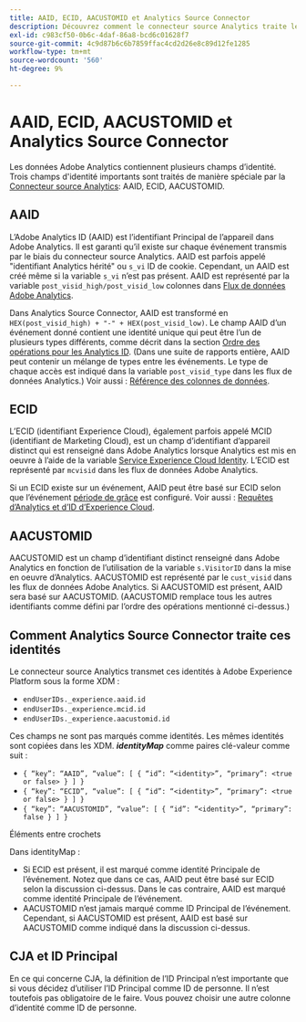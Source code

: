 ```yaml
---
title: AAID, ECID, AACUSTOMID et Analytics Source Connector
description: Découvrez comment le connecteur source Analytics traite les champs d’identité Adobe Analytics.
exl-id: c983cf50-0b6c-4daf-86a8-bcd6c01628f7
source-git-commit: 4c9d87b6c6b7859ffac4cd2d26e8c89d12fe1285
workflow-type: tm+mt
source-wordcount: '560'
ht-degree: 9%

---
```


# AAID, ECID, AACUSTOMID et Analytics Source Connector

Les données Adobe Analytics contiennent plusieurs champs d’identité. Trois champs d&#39;identité importants sont traités de manière spéciale par la [Connecteur source Analytics](https://experienceleague.adobe.com/docs/experience-platform/sources/ui-tutorials/create/adobe-applications/analytics.html?lang=fr): AAID, ECID, AACUSTOMID.

## AAID

L’Adobe Analytics ID (AAID) est l’identifiant Principal de l’appareil dans Adobe Analytics. Il est garanti qu’il existe sur chaque événement transmis par le biais du connecteur source Analytics. AAID est parfois appelé &quot;identifiant Analytics hérité&quot; ou `s_vi` ID de cookie. Cependant, un AAID est créé même si la variable `s_vi` n’est pas présent. AAID est représenté par la variable `post_visid_high/post_visid_low` colonnes dans [Flux de données Adobe Analytics](https://experienceleague.adobe.com/docs/analytics/export/analytics-data-feed/data-feed-contents/datafeeds-reference.html?lang=fr#columns%2C-descriptions%2C-and-data-types).

Dans Analytics Source Connector, AAID est transformé en `HEX(post_visid_high) + "-" + HEX(post_visid_low)`. Le champ AAID d’un événement donné contient une identité unique qui peut être l’un de plusieurs types différents, comme décrit dans la section [Ordre des opérations pour les Analytics ID](https://experienceleague.adobe.com/docs/id-service/using/reference/analytics-reference/analytics-order-of-operations.html?lang=en%5B%5D). (Dans une suite de rapports entière, AAID peut contenir un mélange de types entre les événements. Le type de chaque accès est indiqué dans la variable `post_visid_type` dans les flux de données Analytics.) Voir aussi : [Référence des colonnes de données](https://experienceleague.adobe.com/docs/analytics/export/analytics-data-feed/data-feed-contents/datafeeds-reference.html?lang=fr).

## ECID

L’ECID (identifiant Experience Cloud), également parfois appelé MCID (identifiant de Marketing Cloud), est un champ d’identifiant d’appareil distinct qui est renseigné dans Adobe Analytics lorsque Analytics est mis en oeuvre à l’aide de la variable [Service Experience Cloud Identity](https://experienceleague.adobe.com/docs/id-service/using/implementation/setup-analytics.html?lang=fr). L’ECID est représenté par `mcvisid` dans les flux de données Adobe Analytics.

Si un ECID existe sur un événement, AAID peut être basé sur ECID selon que l’événement [période de grâce](https://experienceleague.adobe.com/docs/id-service/using/reference/analytics-reference/grace-period.html?lang=fr) est configuré. Voir aussi : [Requêtes d’Analytics et d’ID d’Experience Cloud](https://experienceleague.adobe.com/docs/id-service/using/reference/analytics-reference/legacy-analytics.html?lang=en).

## AACUSTOMID

AACUSTOMID est un champ d’identifiant distinct renseigné dans Adobe Analytics en fonction de l’utilisation de la variable `s.VisitorID` dans la mise en oeuvre d’Analytics. AACUSTOMID est représenté par le `cust_visid` dans les flux de données Adobe Analytics. Si AACUSTOMID est présent, AAID sera basé sur AACUSTOMID. (AACUSTOMID remplace tous les autres identifiants comme défini par l’ordre des opérations mentionné ci-dessus.)

## Comment Analytics Source Connector traite ces identités

Le connecteur source Analytics transmet ces identités à Adobe Experience Platform sous la forme XDM :

* `endUserIDs._experience.aaid.id`
* `endUserIDs._experience.mcid.id`
* `endUserIDs._experience.aacustomid.id`

Ces champs ne sont pas marqués comme identités. Les mêmes identités sont copiées dans les XDM. **_identityMap_** comme paires clé-valeur comme suit :

* `{ “key”: “AAID”, “value”: [ { “id”: “<identity>”, “primary”: <true or false> } ] }`
* `{ “key”: “ECID”, “value”: [ { “id”: “<identity>”, “primary”: <true or false> } ] }`
* `{ “key”: “AACUSTOMID”, “value”: [ { “id”: “<identity>”, “primary”: false } ] }`

Éléments entre crochets

Dans identityMap :

* Si ECID est présent, il est marqué comme identité Principale de l’événement. Notez que dans ce cas, AAID peut être basé sur ECID selon la discussion ci-dessus.
Dans le cas contraire, AAID est marqué comme identité Principale de l’événement.
* AACUSTOMID n’est jamais marqué comme ID Principal de l’événement. Cependant, si AACUSTOMID est présent, AAID est basé sur AACUSTOMID comme indiqué dans la discussion ci-dessus.

## CJA et ID Principal

En ce qui concerne CJA, la définition de l’ID Principal n’est importante que si vous décidez d’utiliser l’ID Principal comme ID de personne. Il n’est toutefois pas obligatoire de le faire. Vous pouvez choisir une autre colonne d’identité comme ID de personne.
